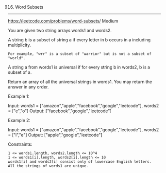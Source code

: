916. Word Subsets
------------------------------------------------------------
https://leetcode.com/problems/word-subsets/
Medium

You are given two string arrays words1 and words2.

A string b is a subset of string a if every letter in b occurs in a including multiplicity.

    For example, "wrr" is a subset of "warrior" but is not a subset of "world".

A string a from words1 is universal if for every string b in words2, b is a subset of a.

Return an array of all the universal strings in words1. You may return the answer in any order.

 

Example 1:

Input: words1 = ["amazon","apple","facebook","google","leetcode"], words2 = ["e","o"]
Output: ["facebook","google","leetcode"]

Example 2:

Input: words1 = ["amazon","apple","facebook","google","leetcode"], words2 = ["l","e"]
Output: ["apple","google","leetcode"]

 

Constraints:

    1 <= words1.length, words2.length <= 10^4
    1 <= words1[i].length, words2[i].length <= 10
    words1[i] and words2[i] consist only of lowercase English letters.
    All the strings of words1 are unique.

